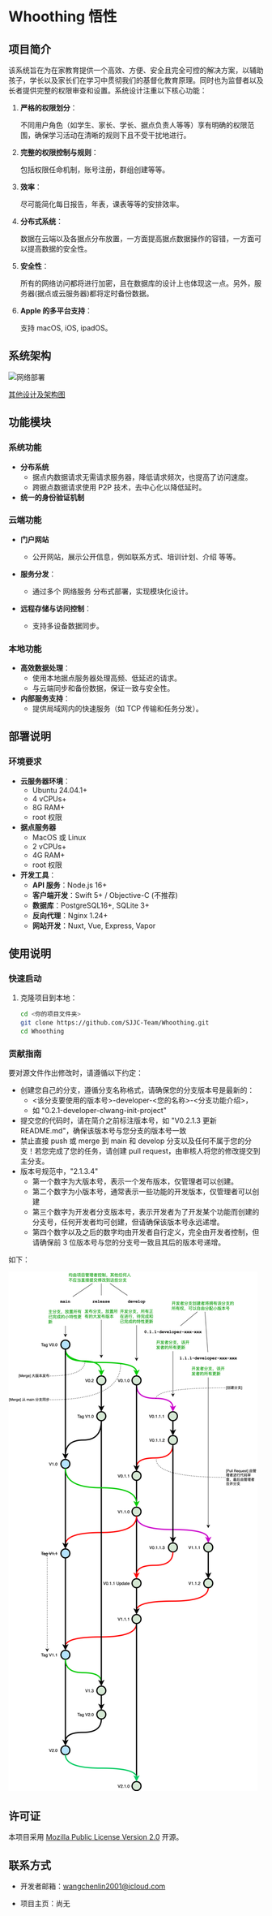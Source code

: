 # Whoothing 悟性

## 项目简介

该系统旨在为在家教育提供一个高效、方便、安全且完全可控的解决方案，以辅助孩子，学长以及家长们在学习中贯彻我们的基督化教育原理。同时也为监督者以及长者提供完整的权限审查和设置。系统设计注重以下核心功能：



1. **严格的权限划分**：

   不同用户角色（如学生、家长、学长、据点负责人等等）享有明确的权限范围，确保学习活动在清晰的规则下且不受干扰地进行。

2. **完整的权限控制与规则**：

   包括权限任命机制，账号注册，群组创建等等。

3. **效率**：

   尽可能简化每日报告，年表，课表等等的安排效率。

4. **分布式系统**：

   数据在云端以及各据点分布放置，一方面提高据点数据操作的容错，一方面可以提高数据的安全性。

5. **安全性**：

   所有的网络访问都将进行加密，且在数据库的设计上也体现这一点。另外，服务器(据点或云服务器)都将定时备份数据。

6. **Apple 的多平台支持**：

   支持 macOS, iOS, ipadOS。
   



## 系统架构

![网络部署](./diagrams/1.网络部署.png)

[其他设计及架构图](diagrams)

## 功能模块

### 系统功能

* **分布系统**
  * 据点内数据请求无需请求服务器，降低请求频次，也提高了访问速度。
  * 跨据点数据请求使用 P2P 技术，去中心化以降低延时。
* **统一的身份验证机制**

### 云端功能

- **门户网站**
  - 公开网站，展示公开信息，例如联系方式、培训计划、介绍 等等。
  
- **服务分发**：
  - 通过多个 网络服务 分布式部署，实现模块化设计。
- **远程存储与访问控制**：
  - 支持多设备数据同步。

### 本地功能
- **高效数据处理**：
  - 使用本地据点服务器处理高频、低延迟的请求。
  - 与云端同步和备份数据，保证一致与安全性。
- **内部服务支持**：
  - 提供局域网内的快速服务（如 TCP 传输和任务分发）。



## 部署说明

### 环境要求

- **云服务器环境**：
  - Ubuntu 24.04.1+
  - 4 vCPUs+
  - 8G RAM+
  - root 权限
- **据点服务器**
  - MacOS 或 Linux
  - 2 vCPUs+
  - 4G RAM+
  - root 权限
- **开发工具**：
  - **API 服务**：Node.js 16+
  - **客户端开发**：Swift 5+ / Objective-C (不推荐)
  - **数据库**：PostgreSQL16+, SQLite 3+
  - **反向代理**：Nginx 1.24+
  - **网站开发**：Nuxt, Vue, Express, Vapor



## 使用说明

### 快速启动
1. 克隆项目到本地：
   ```bash
   cd <你的项目文件夹>
   git clone https://github.com/SJJC-Team/Whoothing.git
   cd Whoothing
   ```


### **贡献指南**

 要对源文件作出修改时，请遵循以下约定：

* 创建您自己的分支，遵循分支名称格式，请确保您的分支版本号是最新的：
  * <该分支要使用的版本号>-developer-<您的名称>-<分支功能介绍>，
  * 如 "0.2.1-developer-clwang-init-project"
* 提交您的代码时，请在简介之前标注版本号，如 "V0.2.1.3 更新 README.md"，确保该版本号与您分支的版本号一致
* 禁止直接 push 或 merge 到 main 和 develop 分支以及任何不属于您的分支！若您完成了您的任务，请创建 pull request，由审核人将您的修改提交到主分支。
* 版本号规范中，"2.1.3.4"
  * 第一个数字为大版本号，表示一个发布版本，仅管理者可以创建。
  * 第二个数字为小版本号，通常表示一些功能的开发版本，仅管理者可以创建
  * 第三个数字为开发者分支版本号，表示开发者为了开发某个功能而创建的分支号，任何开发者均可创建，但请确保该版本号永远递增。
  * 第四个数字以及之后的数字均由开发者自行定义，完全由开发者控制，但请确保前 3 位版本号与您的分支号一致且其后的版本号递增。

如下：

![git约定](./diagrams/2.git约定.png)



## **许可证**

本项目采用 [Mozilla Public License Version 2.0](LICENSE) 开源。



## **联系方式**

* 开发者邮箱：wangchenlin2001@icloud.com

* 项目主页：尚无
